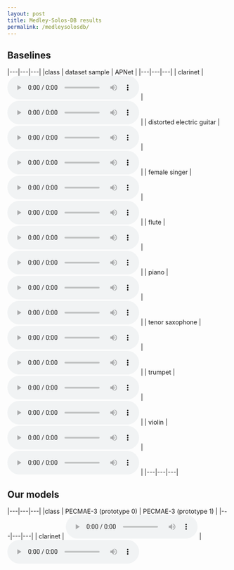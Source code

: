 ```yaml
---
layout: post
title: Medley-Solos-DB results
permalink: /medleysolosdb/
---
```




## Baselines

|---|---|---|
|class | dataset sample | APNet |
|---|---|---|
| clarinet | <audio src="https://raw.githubusercontent.com/palonso/pecmae-samples/main/medley_solos_db/samples/Medley-solos-DB_training-0_0334342a-d60a-58d7-fdd3-336d304471ec.wav?" controls preload></audio> | <audio src="https://raw.githubusercontent.com/palonso/pecmae-samples/main/medley_solos_db/apnet/01_clarinet.wav?" controls preload></audio> |
| distorted electric guitar | <audio src="https://raw.githubusercontent.com/palonso/pecmae-samples/main/medley_solos_db/samples/Medley-solos-DB_training-1_00352223-57bc-5a6e-fbee-4b17e4c499f6.wav?" controls preload></audio> | <audio src="https://raw.githubusercontent.com/palonso/pecmae-samples/main/medley_solos_db/apnet/03_distorted electric guitar.wav?" controls preload></audio> |
| female singer | <audio src="https://raw.githubusercontent.com/palonso/pecmae-samples/main/medley_solos_db/samples/Medley-solos-DB_training-2_015a3c20-d642-56b2-f97a-a601a0bd2c69.wav?" controls preload></audio> | <audio src="https://raw.githubusercontent.com/palonso/pecmae-samples/main/medley_solos_db/apnet/02_female singer.wav?" controls preload></audio> |
| flute | <audio src="https://raw.githubusercontent.com/palonso/pecmae-samples/main/medley_solos_db/samples/Medley-solos-DB_training-3_00fa5f4e-3114-58a4-f829-f13c30f59946.wav?" controls preload></audio> | <audio src="https://raw.githubusercontent.com/palonso/pecmae-samples/main/medley_solos_db/apnet/15_flute.wav?" controls preload></audio> |
| piano | <audio src="https://raw.githubusercontent.com/palonso/pecmae-samples/main/medley_solos_db/samples/Medley-solos-DB_training-4_008bc279-90a2-5de5-fe5a-ab011cef41a1.wav?" controls preload></audio> | <audio src="https://raw.githubusercontent.com/palonso/pecmae-samples/main/medley_solos_db/apnet/16_piano.wav?" controls preload></audio> |
| tenor saxophone | <audio src="https://raw.githubusercontent.com/palonso/pecmae-samples/main/medley_solos_db/samples/Medley-solos-DB_training-5_02dd9a9b-e5c0-532a-f058-f4ee59e0cf94.wav?" controls preload></audio> | <audio src="https://raw.githubusercontent.com/palonso/pecmae-samples/main/medley_solos_db/apnet/05_tenor saxophone.wav?" controls preload></audio> |
| trumpet | <audio src="https://raw.githubusercontent.com/palonso/pecmae-samples/main/medley_solos_db/samples/Medley-solos-DB_training-6_00bc0b46-468d-54dd-fbd5-44eed8df2b04.wav?" controls preload></audio> | <audio src="https://raw.githubusercontent.com/palonso/pecmae-samples/main/medley_solos_db/apnet/06_trumpet.wav?" controls preload></audio> |
| violin | <audio src="https://raw.githubusercontent.com/palonso/pecmae-samples/main/medley_solos_db/samples/Medley-solos-DB_training-7_0025e852-0a5c-54d5-fe8d-c9aabd72ff4a.wav?" controls preload></audio> | <audio src="https://raw.githubusercontent.com/palonso/pecmae-samples/main/medley_solos_db/apnet/34_violin.wav?" controls preload></audio> |
|---|---|---|

## Our models

|---|---|---|
|class | PECMAE-3 (prototype 0) | PECMAE-3 (prototype 1) |
|---|---|---|
| clarinet | <audio src="https://raw.githubusercontent.com/palonso/pecmae-samples/main/medley_solos_db/pecmae-3/v489_clarinet_n0_gs1.wav?" controls preload></audio> | <audio src="https://raw.githubusercontent.com/palonso/pecmae-samples/main/medley_solos_db/pecmae-3/v489_clarinet_n1_gs1.wav?" controls preload> |
| distorted electric guitar | <audio src="https://raw.githubusercontent.com/palonso/pecmae-samples/main/medley_solos_db/pecmae-3/v489_distorted electric guitar_n0_gs1.wav?" controls preload></audio> | <audio src="https://raw.githubusercontent.com/palonso/pecmae-samples/main/medley_solos_db/pecmae-3/v489_distorted electric guitar_n1_gs1.wav?" controls preload> |
| female singer | <audio src="https://raw.githubusercontent.com/palonso/pecmae-samples/main/medley_solos_db/pecmae-3/v489_female singer_n0_gs1.wav?" controls preload></audio> | <audio src="https://raw.githubusercontent.com/palonso/pecmae-samples/main/medley_solos_db/pecmae-3/v489_female singer_n1_gs1.wav?" controls preload> |
| flute | <audio src="https://raw.githubusercontent.com/palonso/pecmae-samples/main/medley_solos_db/pecmae-3/v489_flute_n0_gs1.wav?" controls preload></audio> | <audio src="https://raw.githubusercontent.com/palonso/pecmae-samples/main/medley_solos_db/pecmae-3/v489_flute_n1_gs1.wav?" controls preload> |
| piano | <audio src="https://raw.githubusercontent.com/palonso/pecmae-samples/main/medley_solos_db/pecmae-3/v489_piano_n0_gs1.wav?" controls preload></audio> | <audio src="https://raw.githubusercontent.com/palonso/pecmae-samples/main/medley_solos_db/pecmae-3/v489_piano_n1_gs1.wav?" controls preload> |
| tenor saxophone | <audio src="https://raw.githubusercontent.com/palonso/pecmae-samples/main/medley_solos_db/pecmae-3/v489_tenor saxophone_n0_gs1.wav?" controls preload></audio> | <audio src="https://raw.githubusercontent.com/palonso/pecmae-samples/main/medley_solos_db/pecmae-3/v489_tenor saxophone_n1_gs1.wav?" controls preload> |
| trumpet | <audio src="https://raw.githubusercontent.com/palonso/pecmae-samples/main/medley_solos_db/pecmae-3/v489_trumpet_n0_gs1.wav?" controls preload></audio> | <audio src="https://raw.githubusercontent.com/palonso/pecmae-samples/main/medley_solos_db/pecmae-3/v489_trumpet_n1_gs1.wav?" controls preload> |
| violin | <audio src="https://raw.githubusercontent.com/palonso/pecmae-samples/main/medley_solos_db/pecmae-3/v489_violin_n0_gs1.wav?" controls preload></audio> | <audio src="https://raw.githubusercontent.com/palonso/pecmae-samples/main/medley_solos_db/pecmae-3/v489_violin_n1_gs1.wav?" controls preload> |
|---|---|---|
